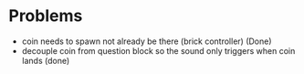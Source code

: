 # Problems

- coin needs to spawn not already be there (brick controller) (Done)
- decouple coin from question block so the sound only triggers when coin lands (done)
